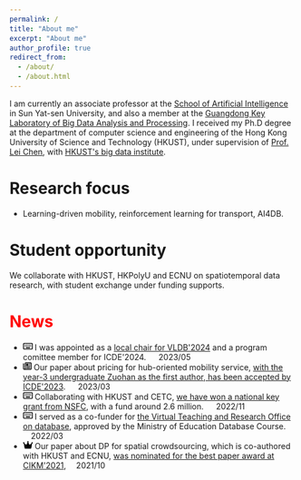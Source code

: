 ```yaml
---
permalink: /
title: "About me"
excerpt: "About me"
author_profile: true
redirect_from: 
  - /about/
  - /about.html
---
```

<style>
blue {
  color: blue;
}

red {
  color: red;
}

orange {
  color: orange;
}
</style>

I am currently an associate professor at the [School of Artificial Intelligence](http://sai.sysu.edu.cn/) in Sun Yat-sen University, and also a member at the [Guangdong Key Laboratory of Big Data Analysis and Processing](https://cse.sysu.edu.cn/gdbigdata/). I received my Ph.D degree at the department of computer science and engineering of the Hong Kong University of Science and Technology (HKUST), under supervision of [Prof. Lei Chen](https://www.cse.ust.hk/~leichen/), with [HKUST's big data institute](https://bdi.hkust.edu.hk/).


Research focus  
======
- Learning-driven mobility, reinforcement learning for transport, AI4DB.

Student opportunity
======
We collaborate with HKUST, HKPolyU and ECNU on spatiotemporal data research, with student exchange under funding supports.

<red>News</red>  
======
- <img src="./keyboard.svg" height="15">  I was appointed as a [local chair for VLDB'2024](https://vldb.org/2024/?officers) and a program comittee member for ICDE'2024.  &emsp; 2023/05
- <img src="./newspaper.svg" height="15">  Our paper about pricing for hub-oriented mobility service, [with the year-3 undergraduate Zuohan as the first author, has been accepted by ICDE'2023](https://sai.sysu.edu.cn/news/1407649.htm).  &emsp; 2023/03
- <img src="./keyboard.svg" height="15">  Collaborating with HKUST and CETC, [we have won a national key grant from NSFC](https://gd.chinadaily.com.cn/a/202211/14/WS63719bd8a3109bd995a4fc54.html), with a fund around 2.6 million. &emsp; 2022/11
- <img src="./keyboard.svg" height="15"> I served as a co-funder for [the Virtual Teaching and Research Office on database](https://mp.weixin.qq.com/s/PL0InG5qehiVN3jLghvfrw), approved by the Ministry of Education Database Course. &emsp;2022/03
- <img src="./crown.svg" height="15">  Our paper about DP for spatial crowdsourcing, which is co-authored with HKUST and ECNU, [was nominated for the best paper award at CIKM'2021](https://sai.sysu.edu.cn/research/research04/1396546.htm), &emsp;2021/10







